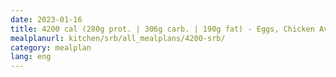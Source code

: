 ```yaml
---
date: 2023-01-16
title: 4200 cal (280g prot. | 306g carb. | 190g fat) - Eggs, Chicken Avocado Melt, Beef
mealplanurl: kitchen/srb/all_mealplans/4200-srb/
category: mealplan
lang: eng
---
```

